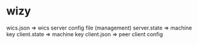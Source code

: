 # wizy
wics.json => wics server config file (management)
server.state => machine key
client.state => machine key
client.json => peer client config
